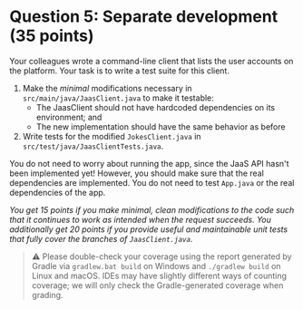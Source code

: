 # Question 5: Separate development (35 points)

Your colleagues wrote a command-line client that lists the user accounts on the platform. Your task is to write a test
suite for this client.

1. Make the _minimal_ modifications necessary in `src/main/java/JaasClient.java` to make it testable:
    - The JaasClient should not have hardcoded dependencies on its environment; and
    - The new implementation should have the same behavior as before
2. Write tests for the modified `JokesClient.java` in `src/test/java/JaasClientTests.java`.

You do not need to worry about running the app, since the JaaS API hasn't been implemented yet! However,
you should make sure that the real dependencies are implemented. You do not need to test `App.java`
or the real dependencies of the app.

_You get 15 points if you make minimal, clean modifications to the code such that it continues to work as
intended when the request succeeds.
You additionally get 20 points if you provide useful and maintainable unit tests that fully cover the branches
of `JaasClient.java`._

> :warning: Please double-check your coverage using the report generated by Gradle
> via `gradlew.bat build` on Windows and `./gradlew build` on Linux and macOS.
> IDEs may have slightly different ways of counting coverage; we will only check the
> Gradle-generated coverage when grading.
